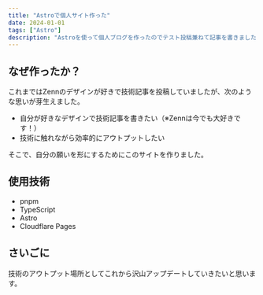 ```yaml
---
title: "Astroで個人サイト作った"
date: 2024-01-01
tags: ["Astro"]
description: "Astroを使って個人ブログを作ったのでテスト投稿兼ねて記事を書きました。"
---
```


## なぜ作ったか？
これまではZennのデザインが好きで技術記事を投稿していましたが、次のような思いが芽生えました。
 - 自分が好きなデザインで技術記事を書きたい（※Zennは今でも大好きです！）
 - 技術に触れながら効率的にアウトプットしたい

そこで、自分の願いを形にするためにこのサイトを作りました。

## 使用技術
 - pnpm
 - TypeScript
 - Astro
 - Cloudflare Pages

## さいごに
技術のアウトプット場所としてこれから沢山アップデートしていきたいと思います。